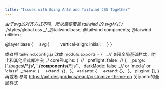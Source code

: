 ```yaml
---
title: "Issues with Using Antd and Tailwind CSS Together"
---
```



_由于svg的对齐方式不同，所以需要覆盖 tailwind 的 svg样式_
_/_ ./styles/global.css _/
_@tailwind base;
@tailwind components;
@tailwind utilities;

@layer base {
    svg {
        vertical-align: initial;
    }
}

或者将 tailwind.config.js 改成
module.exports = {
  \_// 关闭全局基础样式，防止和其他样式库冲突
 // corePlugins: {
 //   preflight: false,
 // },
 _purge: \['./pages/**/\*.js', './components/**/\*.js'],
  darkMode: false, \_// or 'media' or 'class'
 _theme: {
    extend: {},
  },
  variants: {
    extend: {},
  },
  plugins: \[],
}
再或者 参考 <https://ant.design/docs/react/customize-theme-cn> 关闭antd的全局样式
